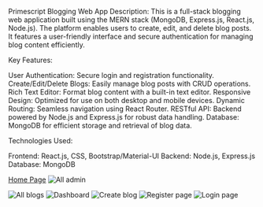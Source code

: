 Primescript Blogging Web App
Description:
This is a full-stack blogging web application built using the MERN stack (MongoDB, Express.js, React.js, Node.js). 
The platform enables users to create, edit, and delete blog posts. It features a user-friendly interface and secure authentication for managing blog content efficiently.

Key Features:

User Authentication: Secure login and registration functionality.
Create/Edit/Delete Blogs: Easily manage blog posts with CRUD operations.
Rich Text Editor: Format blog content with a built-in text editor.
Responsive Design: Optimized for use on both desktop and mobile devices.
Dynamic Routing: Seamless navigation using React Router.
RESTful API: Backend powered by Node.js and Express.js for robust data handling.
Database: MongoDB for efficient storage and retrieval of blog data.

Technologies Used:

Frontend: React.js, CSS, Bootstrap/Material-UI
Backend: Node.js, Express.js
Database: MongoDB

[Home Page](https://github.com/user-attachments/assets/887ebea8-1470-413a-931e-d66e1787b698)
![All admin](https://github.com/user-attachments/assets/ab0fd9bc-04f0-4aef-84d7-9515a8f4c8e7)

![All blogs](https://github.com/user-attachments/assets/e9ce7393-e1d0-4fc4-838d-2f43ee058cda)
![Dashboard](https://github.com/user-attachments/assets/81747011-5912-4255-b93f-2e788f1dd3f5)
![Create blog](https://github.com/user-attachments/assets/e04a0423-2b0c-4794-b274-4d6d6d479162)
![Register page](https://github.com/user-attachments/assets/b884719a-d295-4a4b-9214-b0392acf2253)
![Login page](https://github.com/user-attachments/assets/3768ed17-1e1f-4a0a-b899-d684a737a2bc)
